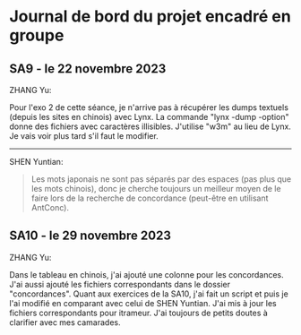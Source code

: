 # Journal de bord du projet encadré en groupe

## SA9 - le 22 novembre 2023

ZHANG Yu:

Pour l'exo 2 de cette séance, je n'arrive pas à récupérer les dumps textuels (depuis les sites en chinois) avec Lynx. La commande "lynx -dump -option" donne des fichiers avec caractères illisibles. J'utilise "w3m" au lieu de Lynx. Je vais voir plus tard s'il faut le modifier. 

---
SHEN Yuntian:
> Les mots japonais ne sont pas séparés par des espaces (pas plus que les mots chinois), donc je cherche toujours un meilleur moyen de le faire lors de la recherche de concordance (peut-être en utilisant AntConc).

## SA10 - le 29 novembre 2023

ZHANG Yu: 

Dans le tableau en chinois, j'ai ajouté une colonne pour les concordances. J'ai aussi ajouté les fichiers correspondants dans le dossier "concordances". 
Quant aux exercices de la SA10, j'ai fait un script et puis je l'ai modifié en comparant avec celui de SHEN Yuntian. J'ai mis à jour les fichiers correspondants pour itrameur. J'ai toujours de petits doutes à clarifier avec mes camarades. 